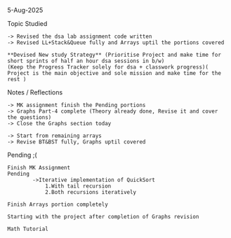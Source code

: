 5-Aug-2025


Topic Studied

    -> Revised the dsa lab assignment code written
    -> Revised LL+Stack&Queue fully and Arrays uptil the portions covered
    
    **Devised New study Strategy** (Prioritise Project and make time for short sprints of half an hour dsa sessions in b/w)
    (Keep the Progress Tracker solely for dsa + classwork progress)( Project is the main objective and sole mission and make time for the rest )

Notes / Reflections

    -> MK assignment finish the Pending portions
    -> Graphs Part-4 complete (Theory already done, Revise it and cover the questions)
    -> Close the Graphs section today
    
    -> Start from remaining arrays
    -> Revise BT&BST fully, Graphs uptil covered

Pending ;(

    Finish MK Assignment
    Pending
            ->Iterative implementation of QuickSort
                1.With tail recursion
                2.Both recursions iteratively

    Finish Arrays portion completely

    Starting with the project after completion of Graphs revision

    Math Tutorial